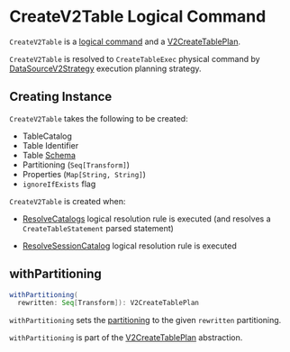 # CreateV2Table Logical Command

`CreateV2Table` is a [logical command](Command.md) and a [V2CreateTablePlan](V2CreateTablePlan.md).

`CreateV2Table` is resolved to `CreateTableExec` physical command by [DataSourceV2Strategy](../execution-planning-strategies/DataSourceV2Strategy.md) execution planning strategy.

## Creating Instance

`CreateV2Table` takes the following to be created:

* <span id="catalog"> TableCatalog
* <span id="tableName"> Table Identifier
* <span id="tableSchema"> Table [Schema](../spark-sql-StructType.md)
* <span id="partitioning"> Partitioning (`Seq[Transform]`)
* <span id="properties"> Properties (`Map[String, String]`)
* <span id="ignoreIfExists"> `ignoreIfExists` flag

`CreateV2Table` is created when:

* [ResolveCatalogs](../logical-analysis-rules/ResolveCatalogs.md) logical resolution rule is executed (and resolves a `CreateTableStatement` parsed statement)

* [ResolveSessionCatalog](../logical-analysis-rules/ResolveSessionCatalog.md) logical resolution rule is executed

## <span id="withPartitioning"> withPartitioning

```scala
withPartitioning(
  rewritten: Seq[Transform]): V2CreateTablePlan
```

`withPartitioning` sets the [partitioning](#partitioning) to the given `rewritten` partitioning.

`withPartitioning` is part of the [V2CreateTablePlan](V2CreateTablePlan.md#withPartitioning) abstraction.
